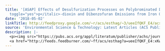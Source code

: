 ```yaml
---
title: '[ASAP] Effects of Desulfurization Processes on Polybrominated Dibenzo-<italic
  toggle="yes">p</italic>-dioxin and Dibenzofuran Emissions from Iron Ore Sintering'
date: '2018-05-02'
linkTitle: http://feedproxy.google.com/~r/acs/esthag/~3/ueeIfQKF_E4/acs.est.8b01028
source: 'Environmental Science & Technology: Latest Articles (ACS Publications)'
description: |-
  <p><img src="https://pubs.acs.org/appl/literatum/publisher/achs/journals/content/esthag/0/esthag.ahead-of-print/acs.est.8b01028/20180501/images/medium/es-2018-01028s_0005.gif" alt="TOC Graphic"/></p><div><cite>Environmental Science & Technology</cite></div><div>DOI: 10.1021/acs.est.8b01028</div><div class="feedflare">
  <a href="http://feeds.feedburner.com/~ff/acs/esthag?a=ueeIfQKF_E4:xKwwj-Ua7yY:yIl2AUoC8zA"><img src="http://feeds.feedburner.com/~ff/acs/esthag?d=yIl2AUoC8zA" border="0"></img></a>
---
```

